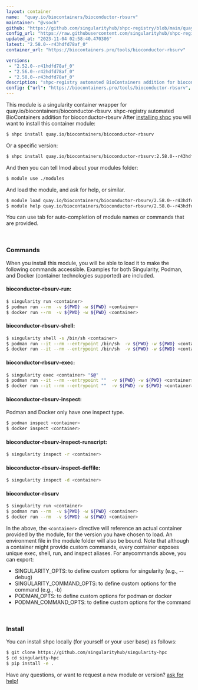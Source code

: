 ```yaml
---
layout: container
name:  "quay.io/biocontainers/bioconductor-rbsurv"
maintainer: "@vsoch"
github: "https://github.com/singularityhub/shpc-registry/blob/main/quay.io/biocontainers/bioconductor-rbsurv/container.yaml"
config_url: "https://raw.githubusercontent.com/singularityhub/shpc-registry/main/quay.io/biocontainers/bioconductor-rbsurv/container.yaml"
updated_at: "2023-11-04 02:58:40.470306"
latest: "2.58.0--r43hdfd78af_0"
container_url: "https://biocontainers.pro/tools/bioconductor-rbsurv"

versions:
 - "2.52.0--r41hdfd78af_0"
 - "2.56.0--r42hdfd78af_0"
 - "2.58.0--r43hdfd78af_0"
description: "shpc-registry automated BioContainers addition for bioconductor-rbsurv"
config: {"url": "https://biocontainers.pro/tools/bioconductor-rbsurv", "maintainer": "@vsoch", "description": "shpc-registry automated BioContainers addition for bioconductor-rbsurv", "latest": {"2.58.0--r43hdfd78af_0": "sha256:947433ab15256ac08c42008fd41c427b4123884e91ea409dcfde529dd3f7fbff"}, "tags": {"2.52.0--r41hdfd78af_0": "sha256:a735ef59b33e0e77a1c23ef6790a313658cd9e74e108e60eceb397dc5bb8ca4a", "2.56.0--r42hdfd78af_0": "sha256:8007f6cf741733645c5bcd176450afb913f98448122521edf6158254c4253f7b", "2.58.0--r43hdfd78af_0": "sha256:947433ab15256ac08c42008fd41c427b4123884e91ea409dcfde529dd3f7fbff"}, "docker": "quay.io/biocontainers/bioconductor-rbsurv"}
---
```


This module is a singularity container wrapper for quay.io/biocontainers/bioconductor-rbsurv.
shpc-registry automated BioContainers addition for bioconductor-rbsurv
After [installing shpc](#install) you will want to install this container module:


```bash
$ shpc install quay.io/biocontainers/bioconductor-rbsurv
```

Or a specific version:

```bash
$ shpc install quay.io/biocontainers/bioconductor-rbsurv:2.58.0--r43hdfd78af_0
```

And then you can tell lmod about your modules folder:

```bash
$ module use ./modules
```

And load the module, and ask for help, or similar.

```bash
$ module load quay.io/biocontainers/bioconductor-rbsurv/2.58.0--r43hdfd78af_0
$ module help quay.io/biocontainers/bioconductor-rbsurv/2.58.0--r43hdfd78af_0
```

You can use tab for auto-completion of module names or commands that are provided.

<br>

### Commands

When you install this module, you will be able to load it to make the following commands accessible.
Examples for both Singularity, Podman, and Docker (container technologies supported) are included.

#### bioconductor-rbsurv-run:

```bash
$ singularity run <container>
$ podman run --rm  -v ${PWD} -w ${PWD} <container>
$ docker run --rm  -v ${PWD} -w ${PWD} <container>
```

#### bioconductor-rbsurv-shell:

```bash
$ singularity shell -s /bin/sh <container>
$ podman run --it --rm --entrypoint /bin/sh  -v ${PWD} -w ${PWD} <container>
$ docker run --it --rm --entrypoint /bin/sh  -v ${PWD} -w ${PWD} <container>
```

#### bioconductor-rbsurv-exec:

```bash
$ singularity exec <container> "$@"
$ podman run --it --rm --entrypoint ""  -v ${PWD} -w ${PWD} <container> "$@"
$ docker run --it --rm --entrypoint ""  -v ${PWD} -w ${PWD} <container> "$@"
```

#### bioconductor-rbsurv-inspect:

Podman and Docker only have one inspect type.

```bash
$ podman inspect <container>
$ docker inspect <container>
```

#### bioconductor-rbsurv-inspect-runscript:

```bash
$ singularity inspect -r <container>
```

#### bioconductor-rbsurv-inspect-deffile:

```bash
$ singularity inspect -d <container>
```



#### bioconductor-rbsurv

```bash
$ singularity run <container>
$ podman run --rm  -v ${PWD} -w ${PWD} <container>
$ docker run --rm  -v ${PWD} -w ${PWD} <container>
```


In the above, the `<container>` directive will reference an actual container provided
by the module, for the version you have chosen to load. An environment file in the
module folder will also be bound. Note that although a container
might provide custom commands, every container exposes unique exec, shell, run, and
inspect aliases. For anycommands above, you can export:

 - SINGULARITY_OPTS: to define custom options for singularity (e.g., --debug)
 - SINGULARITY_COMMAND_OPTS: to define custom options for the command (e.g., -b)
 - PODMAN_OPTS: to define custom options for podman or docker
 - PODMAN_COMMAND_OPTS: to define custom options for the command

<br>

### Install

You can install shpc locally (for yourself or your user base) as follows:

```bash
$ git clone https://github.com/singularityhub/singularity-hpc
$ cd singularity-hpc
$ pip install -e .
```

Have any questions, or want to request a new module or version? [ask for help!](https://github.com/singularityhub/singularity-hpc/issues)
